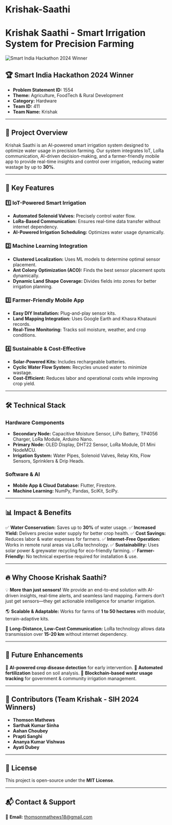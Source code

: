 # Krishak-Saathi
# Krishak Saathi - Smart Irrigation System for Precision Farming

![Smart India Hackathon 2024 Winner]([https://your-image-link.com](https://drive.google.com/drive/folders/1KwPUL1vkSgdB_Ywcoizfd_hWTRCaV-0N?usp=sharing))

## 🏆 Smart India Hackathon 2024 Winner

- **Problem Statement ID:** 1554
- **Theme:** Agriculture, FoodTech & Rural Development
- **Category:** Hardware
- **Team ID:** 411
- **Team Name:** Krishak

---

## 🌱 Project Overview

Krishak Saathi is an AI-powered smart irrigation system designed to optimize water usage in precision farming. Our system integrates IoT, LoRa communication, AI-driven decision-making, and a farmer-friendly mobile app to provide real-time insights and control over irrigation, reducing water wastage by up to **30%**.

---

## 🚀 Key Features

### 1️⃣ IoT-Powered Smart Irrigation
- **Automated Solenoid Valves:** Precisely control water flow.
- **LoRa-Based Communication:** Ensures real-time data transfer without internet dependency.
- **AI-Powered Irrigation Scheduling:** Optimizes water usage dynamically.

### 2️⃣ Machine Learning Integration
- **Clustered Localization:** Uses ML models to determine optimal sensor placement.
- **Ant Colony Optimization (ACO):** Finds the best sensor placement spots dynamically.
- **Dynamic Land Shape Coverage:** Divides fields into zones for better irrigation planning.

### 3️⃣ Farmer-Friendly Mobile App
- **Easy DIY Installation:** Plug-and-play sensor kits.
- **Land Mapping Integration:** Uses Google Earth and Khasra Khatauni records.
- **Real-Time Monitoring:** Tracks soil moisture, weather, and crop conditions.

### 4️⃣ Sustainable & Cost-Effective
- **Solar-Powered Kits:** Includes rechargeable batteries.
- **Cyclic Water Flow System:** Recycles unused water to minimize wastage.
- **Cost-Efficient:** Reduces labor and operational costs while improving crop yield.

---

## 🛠 Technical Stack

### Hardware Components
- **Secondary Node:** Capacitive Moisture Sensor, LiPo Battery, TP4056 Charger, LoRa Module, Arduino Nano.
- **Primary Node:** OLED Display, DHT22 Sensor, LoRa Module, D1 Mini NodeMCU.
- **Irrigation System:** Water Pipes, Solenoid Valves, Relay Kits, Flow Sensors, Sprinklers & Drip Heads.

### Software & AI
- **Mobile App & Cloud Database:** Flutter, Firestore.
- **Machine Learning:** NumPy, Pandas, SciKit, SciPy.

---

## 📊 Impact & Benefits

✅ **Water Conservation:** Saves up to **30%** of water usage.
✅ **Increased Yield:** Delivers precise water supply for better crop health.
✅ **Cost Savings:** Reduces labor & water expenses for farmers.
✅ **Internet-Free Operation:** Works in remote rural areas via LoRa technology.
✅ **Sustainability:** Uses solar power & greywater recycling for eco-friendly farming.
✅ **Farmer-Friendly:** No technical expertise required for installation & use.

---

## 🔥 Why Choose Krishak Saathi?

💡 **More than just sensors!** We provide an end-to-end solution with AI-driven insights, real-time alerts, and seamless land mapping. Farmers don’t just get sensors—they get actionable intelligence for smarter irrigation.

🌎 **Scalable & Adaptable:** Works for farms of **1 to 50 hectares** with modular, terrain-adaptive kits.

📡 **Long-Distance, Low-Cost Communication:** LoRa technology allows data transmission over **15-20 km** without internet dependency.

---

## 📌 Future Enhancements

🔹 **AI-powered crop disease detection** for early intervention.
🔹 **Automated fertilization** based on soil analysis.
🔹 **Blockchain-based water usage tracking** for government & community irrigation management.

---

## 🤝 Contributors (Team Krishak - SIH 2024 Winners)

- **Thomson Mathews**  
- **Sarthak Kumar Sinha**  
- **Aahan Choubey**  
- **Prapti Sanghi**  
- **Ananya Kumar Vishwas**  
- **Ayati Dubey**  

---

## 📜 License

This project is open-source under the **MIT License**.

---

## 📬 Contact & Support

📧 **Email:** [thomsonmathews18@gmail.com](mailto:thomsonmathews18@gmail.com)

